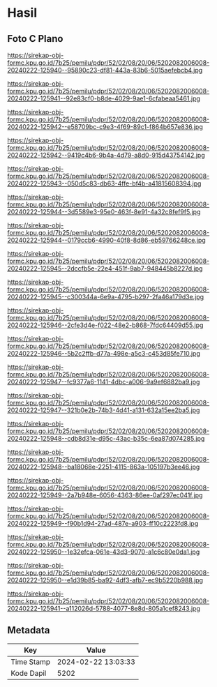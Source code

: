 # Hasil

## Foto C Plano

https://sirekap-obj-formc.kpu.go.id/7b25/pemilu/pdpr/52/02/08/20/06/5202082006008-20240222-125940--95890c23-df81-443a-83b6-5015aefebcb4.jpg

https://sirekap-obj-formc.kpu.go.id/7b25/pemilu/pdpr/52/02/08/20/06/5202082006008-20240222-125941--92e83cf0-b8de-4029-9ae1-6cfabeaa5461.jpg

https://sirekap-obj-formc.kpu.go.id/7b25/pemilu/pdpr/52/02/08/20/06/5202082006008-20240222-125942--e58709bc-c9e3-4f69-89c1-f864b657e836.jpg

https://sirekap-obj-formc.kpu.go.id/7b25/pemilu/pdpr/52/02/08/20/06/5202082006008-20240222-125942--9419c4b6-9b4a-4d79-a8d0-915d43754142.jpg

https://sirekap-obj-formc.kpu.go.id/7b25/pemilu/pdpr/52/02/08/20/06/5202082006008-20240222-125943--050d5c83-db63-4ffe-bf4b-a41815608394.jpg

https://sirekap-obj-formc.kpu.go.id/7b25/pemilu/pdpr/52/02/08/20/06/5202082006008-20240222-125944--3d5589e3-95e0-463f-8e91-4a32c8fef9f5.jpg

https://sirekap-obj-formc.kpu.go.id/7b25/pemilu/pdpr/52/02/08/20/06/5202082006008-20240222-125944--0179ccb6-4990-40f8-8d86-eb59766248ce.jpg

https://sirekap-obj-formc.kpu.go.id/7b25/pemilu/pdpr/52/02/08/20/06/5202082006008-20240222-125945--2dccfb5e-22e4-451f-9ab7-948445b8227d.jpg

https://sirekap-obj-formc.kpu.go.id/7b25/pemilu/pdpr/52/02/08/20/06/5202082006008-20240222-125945--c300344a-6e9a-4795-b297-2fa46a179d3e.jpg

https://sirekap-obj-formc.kpu.go.id/7b25/pemilu/pdpr/52/02/08/20/06/5202082006008-20240222-125946--2cfe3d4e-f022-48e2-b868-7fdc64409d55.jpg

https://sirekap-obj-formc.kpu.go.id/7b25/pemilu/pdpr/52/02/08/20/06/5202082006008-20240222-125946--5b2c2ffb-d77a-498e-a5c3-c453d85fe710.jpg

https://sirekap-obj-formc.kpu.go.id/7b25/pemilu/pdpr/52/02/08/20/06/5202082006008-20240222-125947--fc9377a6-1141-4dbc-a006-9a9ef6882ba9.jpg

https://sirekap-obj-formc.kpu.go.id/7b25/pemilu/pdpr/52/02/08/20/06/5202082006008-20240222-125947--321b0e2b-74b3-4d41-a131-632a15ee2ba5.jpg

https://sirekap-obj-formc.kpu.go.id/7b25/pemilu/pdpr/52/02/08/20/06/5202082006008-20240222-125948--cdb8d31e-d95c-43ac-b35c-6ea87d074285.jpg

https://sirekap-obj-formc.kpu.go.id/7b25/pemilu/pdpr/52/02/08/20/06/5202082006008-20240222-125948--ba18068e-2251-4115-863a-105197b3ee46.jpg

https://sirekap-obj-formc.kpu.go.id/7b25/pemilu/pdpr/52/02/08/20/06/5202082006008-20240222-125949--2a7b948e-6056-4363-86ee-0af297ec041f.jpg

https://sirekap-obj-formc.kpu.go.id/7b25/pemilu/pdpr/52/02/08/20/06/5202082006008-20240222-125949--f90b1d94-27ad-487e-a903-ff10c2223fd8.jpg

https://sirekap-obj-formc.kpu.go.id/7b25/pemilu/pdpr/52/02/08/20/06/5202082006008-20240222-125950--1e32efca-061e-43d3-9070-a1c6c80e0da1.jpg

https://sirekap-obj-formc.kpu.go.id/7b25/pemilu/pdpr/52/02/08/20/06/5202082006008-20240222-125950--e1d39b85-ba92-4df3-afb7-ec9b5220b988.jpg

https://sirekap-obj-formc.kpu.go.id/7b25/pemilu/pdpr/52/02/08/20/06/5202082006008-20240222-125941--a112026d-5788-4077-8e8d-805a1cef8243.jpg


## Metadata

| Key        | Value               |
| ---------- | ------------------- |
| Time Stamp | 2024-02-22 13:03:33 |
| Kode Dapil | 5202                |



